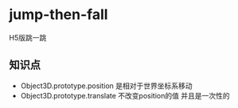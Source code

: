 # jump-then-fall
H5版跳一跳

## 知识点
* Object3D.prototype.position 是相对于世界坐标系移动
* Object3D.prototype.translate 不改变position的值 并且是一次性的